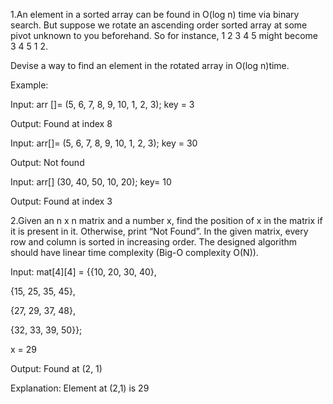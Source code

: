 1.An element in a sorted array can be found in O(log n) time via binary search.
But suppose we rotate an ascending order sorted array at some pivot unknown to you beforehand. 
So for instance, 1 2 3 4 5 might become 3 4 5 1 2.

Devise a way to find an element in the rotated array in O(log n)time.

Example:

Input: arr []= (5, 6, 7, 8, 9, 10, 1, 2, 3); 
key = 3

Output: Found at index 8

Input: arr[]= (5, 6, 7, 8, 9, 10, 1, 2, 3);
key = 30 

Output: Not found

Input: arr[] (30, 40, 50, 10, 20); 
key= 10 

Output: Found at index 3


2.Given an n x n matrix and a number x, find the position of x in the matrix if it is present in it. Otherwise, print “Not Found”.
In the given matrix, every row and column is sorted in increasing order.
The designed algorithm should have linear time complexity (Big-O complexity O(N)).

Input: mat[4][4] = 
{{10, 20, 30, 40},

{15, 25, 35, 45},

{27, 29, 37, 48},

{32, 33, 39, 50}};

x = 29

Output: Found at (2, 1)

Explanation: Element at (2,1) is 29
